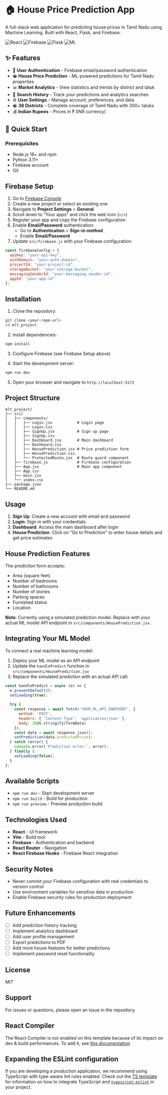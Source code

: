 # 🏠 House Price Prediction App

A full-stack web application for predicting house prices in Tamil Nadu using Machine Learning. Built with React, Flask, and Firebase.

![React](https://img.shields.io/badge/React-18.3-blue)
![Firebase](https://img.shields.io/badge/Firebase-Auth-orange)
![Flask](https://img.shields.io/badge/Flask-3.0-green)
![ML](https://img.shields.io/badge/ML-ScikitLearn-yellow)

## ✨ Features

- 🔐 **User Authentication** - Firebase email/password authentication
- �️ **House Price Prediction** - ML-powered predictions for Tamil Nadu properties
- 📊 **Market Analytics** - View statistics and trends by district and taluk
- 📝 **Search History** - Track your predictions and analytics searches
- ⚙️ **User Settings** - Manage account, preferences, and data
- �️ **38 Districts** - Complete coverage of Tamil Nadu with 300+ taluks
- 💰 **Indian Rupees** - Prices in ₹ (INR currency)

## 🚀 Quick Start

### Prerequisites

- Node.js 18+ and npm
- Python 3.11+
- Firebase account
- Git

## Firebase Setup

1. Go to [Firebase Console](https://console.firebase.google.com/)
2. Create a new project or select an existing one
3. Navigate to **Project Settings** > **General**
4. Scroll down to "Your apps" and click the web icon (`</>`)
5. Register your app and copy the Firebase configuration
6. Enable **Email/Password** authentication:
   - Go to **Authentication** > **Sign-in method**
   - Enable **Email/Password**
7. Update `src/firebase.js` with your Firebase configuration:

```javascript
const firebaseConfig = {
  apiKey: "your-api-key",
  authDomain: "your-auth-domain",
  projectId: "your-project-id",
  storageBucket: "your-storage-bucket",
  messagingSenderId: "your-messaging-sender-id",
  appId: "your-app-id"
};
```

## Installation

1. Clone the repository:
```bash
git clone <your-repo-url>
cd mlt_project
```

2. Install dependencies:
```bash
npm install
```

3. Configure Firebase (see Firebase Setup above)

4. Start the development server:
```bash
npm run dev
```

5. Open your browser and navigate to `http://localhost:5173`

## Project Structure

```
mlt_project/
├── src/
│   ├── components/
│   │   ├── Login.jsx           # Login page
│   │   ├── Login.css
│   │   ├── SignUp.jsx          # Sign up page
│   │   ├── SignUp.css
│   │   ├── Dashboard.jsx       # Main dashboard
│   │   ├── Dashboard.css
│   │   ├── HousePrediction.jsx # Price prediction form
│   │   ├── HousePrediction.css
│   │   └── ProtectedRoute.jsx  # Route guard component
│   ├── firebase.js             # Firebase configuration
│   ├── App.jsx                 # Main app component
│   ├── App.css
│   ├── main.jsx
│   └── index.css
├── package.json
└── README.md
```

## Usage

1. **Sign Up**: Create a new account with email and password
2. **Login**: Sign in with your credentials
3. **Dashboard**: Access the main dashboard after login
4. **House Prediction**: Click on "Go to Prediction" to enter house details and get price estimates

## House Prediction Features

The prediction form accepts:
- Area (square feet)
- Number of bedrooms
- Number of bathrooms
- Number of stories
- Parking spaces
- Furnished status
- Location

**Note**: Currently using a simulated prediction model. Replace with your actual ML model API endpoint in `src/components/HousePrediction.jsx`.

## Integrating Your ML Model

To connect a real machine learning model:

1. Deploy your ML model as an API endpoint
2. Update the `handlePredict` function in `src/components/HousePrediction.jsx`
3. Replace the simulated prediction with an actual API call:

```javascript
const handlePredict = async (e) => {
  e.preventDefault();
  setLoading(true);
  
  try {
    const response = await fetch('YOUR_ML_API_ENDPOINT', {
      method: 'POST',
      headers: { 'Content-Type': 'application/json' },
      body: JSON.stringify(formData)
    });
    const data = await response.json();
    setPrediction(data.predictedPrice);
  } catch (error) {
    console.error('Prediction error:', error);
  } finally {
    setLoading(false);
  }
};
```

## Available Scripts

- `npm run dev` - Start development server
- `npm run build` - Build for production
- `npm run preview` - Preview production build

## Technologies Used

- **React** - UI framework
- **Vite** - Build tool
- **Firebase** - Authentication and backend
- **React Router** - Navigation
- **React Firebase Hooks** - Firebase React integration

## Security Notes

- Never commit your Firebase configuration with real credentials to version control
- Use environment variables for sensitive data in production
- Enable Firebase security rules for production deployment

## Future Enhancements

- [ ] Add prediction history tracking
- [ ] Implement analytics dashboard
- [ ] Add user profile management
- [ ] Export predictions to PDF
- [ ] Add more house features for better predictions
- [ ] Implement password reset functionality

## License

MIT

## Support

For issues or questions, please open an issue in the repository.

## React Compiler

The React Compiler is not enabled on this template because of its impact on dev & build performances. To add it, see [this documentation](https://react.dev/learn/react-compiler/installation).

## Expanding the ESLint configuration

If you are developing a production application, we recommend using TypeScript with type-aware lint rules enabled. Check out the [TS template](https://github.com/vitejs/vite/tree/main/packages/create-vite/template-react-ts) for information on how to integrate TypeScript and [`typescript-eslint`](https://typescript-eslint.io) in your project.
